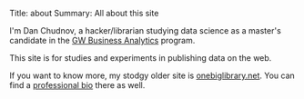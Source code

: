 Title:      about
Summary:    All about this site

I'm Dan Chudnov, a hacker/librarian studying data science as a
master's candidate in the [GW Business Analytics](http://gwanalytics.org/)
program.

This site is for studies and experiments in publishing
data on the web.

If you want to know more, my stodgy older site is
[onebiglibrary.net](http://onebiglibrary.net/).  You can find a
[professional bio](http://onebiglibrary.net/bio) there as well.
